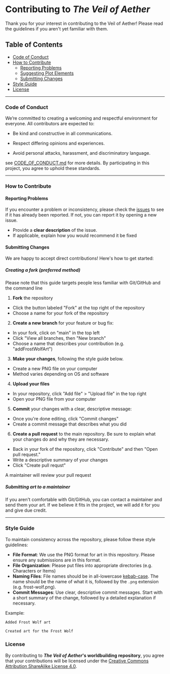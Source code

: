 # Contributing to *The Veil of Aether*

Thank you for your interest in contributing to the Veil of Aether! Please read the guidelines if you aren't yet familiar with them.

## Table of Contents
- [Code of Conduct](#code-of-conduct)
- [How to Contribute](#how-to-contribute)
  - [Reporting Problems](#reporting-problems)
  - [Suggesting Plot Elements](#suggesting-plot-elements)
  - [Submitting Changes](#submitting-changes)
- [Style Guide](#style-guide)
- [License](#license)

---

### Code of Conduct

We’re committed to creating a welcoming and respectful environment for everyone. All contributors are expected to:

- Be kind and constructive in all communications.

- Respect differing opinions and experiences.

- Avoid personal attacks, harassment, and discriminatory language.

see [CODE_OF_CONDUCT.md](CODE_OF_CONDUCT.md) for more details. By participating in this project, you agree to uphold these standards.

---

### How to Contribute

#### Reporting Problems

If you encounter a problem or inconsistency, please check the [issues](https://github.com/Veil-of-Aether/game-core/issues) to see if it has already been reported. If not, you can report it by opening a new issue.

- Provide a **clear description** of the issue.
- If applicable, explain how you would recommend it be fixed

#### Submitting Changes

We are happy to accept direct contributions! Here's how to get started:

##### Creating a fork (preferred method)
Please note that this guide targets people less familiar with Git/GitHub and the command line

1. **Fork** the repository
  - Click the button labeled "Fork" at the top right of the repository
  - Choose a name for your fork of the repository
2. **Create a new branch** for your feature or bug fix:
  - In your fork, click on "main" in the top left
  - Click "View all branches, then "New branch"
  - Choose a name that describes your contribution (e.g. "addFrostWolfArt")
3. **Make your changes**, following the style guide below.
  - Create a new PNG file on your computer
  - Method varies depending on OS and software
4. **Upload your files**
  - In your repository, click "Add file" > "Upload file" in the top right
  - Open your PNG file from your computer
5. **Commit** your changes with a clear, descriptive message:
  - Once you're done editing, click "Commit changes"
  - Create a commit message that describes what you did
6. **Create a pull request** to the main repository. Be sure to explain what your changes do and why they are necessary.
  - Back in your fork of the repository, click "Contribute" and then "Open pull request."
  - Write a descriptive summary of your changes
  - Click "Create pull requst"

A maintainer will review your pull request

##### Submitting art to a maintainer

If you aren't comfortable with Git/GitHub, you can contact a maintainer and send them your art. If we believe it fits in the project, we will add it for you and give due credit.

---

### Style Guide

To maintain consistency across the repository, please follow these style guidelines:

- **File Format**: We use the PNG format for art in this repository. Please ensure any submissions are in this format.
- **File Organization**: Please put files into appropriate directories (e.g. Characters or Items)
- **Naming Files**: File names should be in all-lowercase [kebab-case](https://developer.mozilla.org/en-US/docs/Glossary/Kebab_case). The name should be the name of what it is, followed by the `.png` extension (e.g. frost-wolf.png).
- **Commit Messages**: Use clear, descriptive commit messages. Start with a short summary of the change, followed by a detailed explanation if necessary.
  
Example:
```bash
Added Frost Wolf art

Created art for the Frost Wolf
```

### License

By contributing to ***The Veil of Aether*'s worldbuilding repository**, you agree that your contributions will be licensed under the [Creative Commons Attribution ShareAlike License 4.0](LICENSE).
